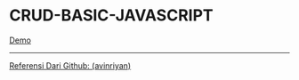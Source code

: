 # CRUD-BASIC-JAVASCRIPT
[Demo](https://belaekaputri.github.io/CRUD-BASIC-JAVASCRIPT.github.io/)<br>
<hr> 

[Referensi Dari Github: (avinriyan)](https://github.com/avinriyan/simpleCRUDjs) 
